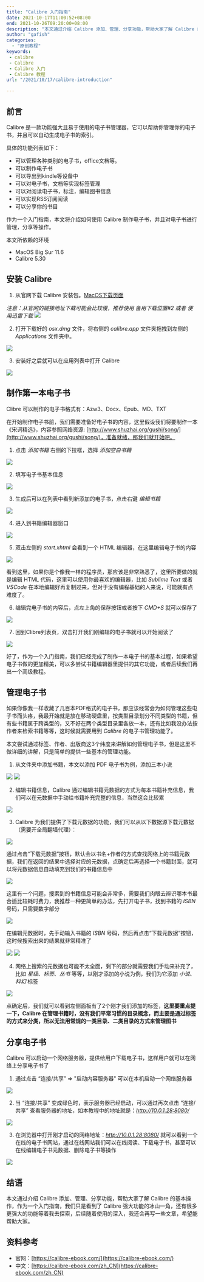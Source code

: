 ```yaml
---
title: "Calibre 入门指南"
date: 2021-10-17T11:00:52+08:00
end: 2021-10-26T09:20:00+08:00
description: "本文通过介绍 Calibre 添加、管理、分享功能，帮助大家了解 Calibre 的基本操作"
author: "gafish"
categories:
  - "原创教程"
keywords:
 - calibre
 - Calibre
 - Calibre 入门
 - Calibre 教程
url: "/2021/10/17/calibre-introduction"

---
```


## 前言

Calibre 是一款功能强大且易于使用的电子书管理器，它可以帮助你管理你的电子书，并且可以自动生成电子书的索引。

具体的功能列表如下：

- 可以管理各种类别的电子书，office文档等。
- 可以制作电子书
- 可以导出到kindle等设备中
- 可以对电子书，文档等实现标签管理
- 可以对阅读电子书，标注，编辑图书信息
- 可以实现RSS订阅阅读
- 可以分享你的书目

作为一个入门指南，本文将介绍如何使用 Calibre 制作电子书，并且对电子书进行管理，分享等操作。

本文所依赖的环境 

- MacOS Big Sur 11.6
- Calibre 5.30

## 安装 Calibre

1. 从官网下载 Calibre 安装包。[MacOS下载页面](https://calibre-ebook.com/zh_CN/download_osx)

*注意：从官网的链接地址下载可能会比较慢，推荐使用 备用下载位置#2 或者 使用迅雷下载*
![](/images/2021-10-17-calibre-introduction/1.jpg)

2. 打开下载好的 *osx.dmg* 文件，将右侧的 *calibre.app* 文件夹拖拽到左侧的 *Applications* 文件夹中。

![](/images/2021-10-17-calibre-introduction/2.jpg)

3. 安装好之后就可以在应用列表中打开 Calibre

![](/images/2021-10-17-calibre-introduction/3.jpg)

## 制作第一本电子书

Clibre 可以制作的电子书格式有：Azw3、Docx、Epub、MD、TXT

在开始制作电子书前，我们需要准备好电子书的内容，这里假设我们将要制作一本《宋词精选》，内容参照网络资源: [http://www.shuzhai.org/gushi/song/](http://www.shuzhai.org/gushi/song/)，准备就绪，那我们就开始吧。

1. 点击 *添加书籍* 右侧的下拉框，选择 *添加空白书籍*

![](/images/2021-10-17-calibre-introduction/4.jpg)

2. 填写电子书基本信息

![](/images/2021-10-17-calibre-introduction/5.jpg)

3. 生成后可以在列表中看到新添加的电子书，点击右键 *编辑书籍*

![](/images/2021-10-17-calibre-introduction/6.jpg)

4. 进入到书籍编辑器窗口

![](/images/2021-10-17-calibre-introduction/7.jpg)

5. 双击左侧的 *start.xhtml* 会看到一个 HTML 编辑器，在这里编辑电子书的内容

![](/images/2021-10-17-calibre-introduction/8.jpg)

看到这里，如果你是个像我一样的程序员，那应该是非常熟悉了，这里所要做的就是编辑 HTML 代码，这里可以使用你最喜欢的编辑器，比如 *Sublime Text* 或者 *VSCode* 在本地编辑好再复制过来，但对于没有编程基础的人来说，可能就有点难度了。

6. 编辑完电子书的内容后，点左上角的保存按钮或者按下 *CMD+S* 就可以保存了

![](/images/2021-10-17-calibre-introduction/9.jpg)

7. 回到Clibre列表页，双击打开我们刚编辑的电子书就可以开始阅读了

![](/images/2021-10-17-calibre-introduction/10.jpg)

好了，作为一个入门指南，我们已经完成了制作一本电子书的基本过程，如果希望电子书做的更加精美，可以多尝试书籍编辑器里提供的其它功能，或者后续我们再出一个高级教程。

## 管理电子书

如果你像我一样收藏了几百本PDF格式的电子书，那应该经常会为如何管理这些电子书而头疼，我最开始就是放在移动硬盘里，按类型目录划分不同类型的书籍，但有些书籍属于跨类型的，又不好在两个类型目录里各放一本，还有比如我没办法按作者来检索书籍等等，这时候就需要用到 *Calibre* 的电子书管理功能了。

本文尝试通过标签、作者、出版商这3个纬度来讲解如何管理电子书，但是这里不做详细的讲解，只是简单的提供一些基本的管理功能。

1. 从文件夹中添加书籍，本文以添加 PDF 电子书为例，添加三本小说

![](/images/2021-10-17-calibre-introduction/11.jpg)
![](/images/2021-10-17-calibre-introduction/12.jpg)

2. 编辑书籍信息，Calibre 通过编辑书籍元数据的方式为每本书籍补充信息，我们可以在元数据中手动给书籍补充完整的信息，当然这会比较累

![](/images/2021-10-17-calibre-introduction/13.jpg)

3. Calibre 为我们提供了下载元数据的功能，我们可以从以下数据源下载元数据（需要开全局翻墙代理）：

![](/images/2021-10-17-calibre-introduction/14.jpg)

通过点击“下载元数据”按钮，默认会以书名+作者的方式查找网络上的书籍元数据，我们在返回的结果中选择对应的元数据，点确定后再选择一个书籍封面，就可以将元数据信息自动填充到我们的书籍信息中

![](/images/2021-10-17-calibre-introduction/15.jpg)

这里有一个问题，搜索到的书籍信息可能会非常多，需要我们肉眼去辨识哪本书最合适比较耗时费力，我推荐一种更简单的办法，先打开电子书，找到书籍的 *ISBN* 号码，只需要数字部分

![](/images/2021-10-17-calibre-introduction/16.jpg)

在编辑元数据时，先手动输入书籍的 *ISBN* 号码，然后再点击“下载元数据”按钮，这时候搜索出来的结果就非常精准了

![](/images/2021-10-17-calibre-introduction/17.jpg)
![](/images/2021-10-17-calibre-introduction/18.jpg)

4. 网络上搜索的元数据也可能不太全面，剩下的部分就需要我们手动来补充了，比如 *星级*、*标签*、*丛书* 等等，以刚才添加的小说为例，我们为它添加 *小说*、*科幻* 标签

![](/images/2021-10-17-calibre-introduction/19.jpg)

点确定后，我们就可以看到左侧面板有了2个刚才我们添加的标签，**这里要重点提一下，Calibre 在管理书籍时，没有我们平常习惯的目录概念，而主要是通过标签的方式来分类，所以无法用常规的一类目录、二类目录的方式来管理图书**

## 分享电子书

Calibre 可以启动一个网络服务器，提供给用户下载电子书，这样用户就可以在网络上分享电子书了

1. 通过点击 “连接/共享” => "启动内容服务器" 可以在本机启动一个网络服务器

![](/images/2021-10-17-calibre-introduction/20.jpg)

2. 当 “连接/共享” 变成绿色时，表示服务器已经启动，可以通过再次点击 “连接/共享” 查看服务器的地址，如本教程中的地址就是：*http://10.0.1.28:8080/*

![](/images/2021-10-17-calibre-introduction/21.jpg)

3. 在浏览器中打开刚才启动的网络地址：*http://10.0.1.28:8080/* 就可以看到一个在线的电子书网站，通过在线网站我们可以在线阅读、下载电子书，甚至可以在线编辑电子书元数据、删除电子书等操作

![](/images/2021-10-17-calibre-introduction/22.jpg)

## 结语

本文通过介绍 Calibre 添加、管理、分享功能，帮助大家了解 Calibre 的基本操作，作为一个入门指南，我们只是看到了 Calibre 强大功能的冰山一角，还有很多更强大的功能等着我去探索，后续随着使用的深入，我还会再写一些文章，希望能帮助大家。


## 资料参考

- 官网：[https://calibre-ebook.com/](https://calibre-ebook.com/)
- 中文：[https://calibre-ebook.com/zh_CN](https://calibre-ebook.com/zh_CN)
